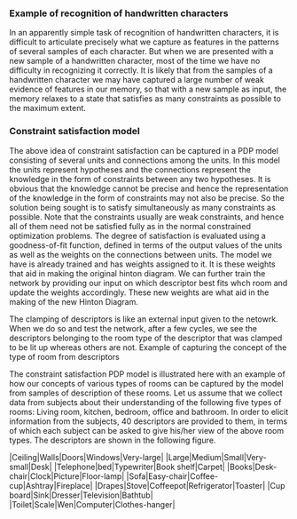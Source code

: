 ### Example of recognition of handwritten characters

In an apparently simple task of recognition of handwritten characters, it is difficult to articulate precisely what we capture as features in the patterns of several samples of each character. But when we are presented with a new sample of a handwritten character, most of the time we have no difficulty in recognizing it correctly. It is likely that from the samples of a handwritten character we may have captured a large number of weak evidence of features in our memory, so that with a new sample as input, the memory relaxes to a state that satisfies as many constraints as possible to the maximum extent.

### Constraint satisfaction model

The above idea of constraint satisfaction can be captured in a PDP model consisting of several units and connections among the units. In this model the units represent hypotheses and the connections represent the knowledge in the form of constraints between any two hypotheses. It is obvious that the knowledge cannot be precise and hence the representation of the knowledge in the form of constraints may not also be precise. So the solution being sought is to satisfy simultaneously as many constraints as possible. Note that the constraints usually are weak constraints, and hence all of them need not be satisfied fully as in the normal constrained optimization problems. The degree of satisfaction is evaluated using a goodness-of-fit function, defined in terms of the output values of the units as well as the weights on the connections between units.
The model we have is already trained and has weights assigned to it. It is these weights that aid in making the original hinton diagram. We can further train the network by providing our input on which descriptor best fits whch room and update the weights accordingly. These new weights are what aid in the making of the new Hinton Diagram.

The clamping of descriptors is like an external input given to the netowrk. When we do so and test the network, after a few cycles, we see the descriptors belonging to the room type of the descriptor that was clamped to be lit up whereas others are not.
Example of capturing the concept of the type of room from descriptors

The constraint satisfaction PDP model is illustrated here with an example of how our concepts of various types of rooms can be captured by the model from samples of description of these rooms. Let us assume that we collect data from subjects about their understanding of the following five types of rooms: Living room, kitchen, bedroom, office and bathroom. In order to elicit information from the subjects, 40 descriptors are provided to them, in terms of which each subject can be asked to give his/her view of the above room types. The descriptors are shown in the following figure.

|Ceiling|Walls|Doors|Windows|Very-large|
|Large|Medium|Small|Very-small|Desk|
|Telephone|bed|Typewriter|Book shelf|Carpet|
|Books|Desk-chair|Clock|Picture|Floor-lamp|
|Sofa|Easy-chair|Coffee-cup|Ashtray|Fireplace|
|Drapes|Stove|Coffeepot|Refrigerator|Toaster|
|Cup board|Sink|Dresser|Television|Bathtub|
|Toilet|Scale|Wen|Computer|Clothes-hanger|

